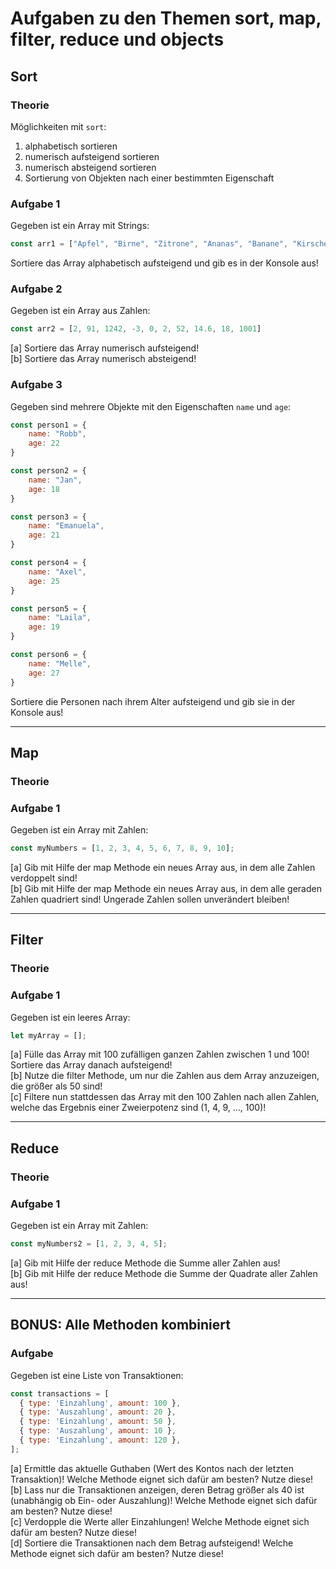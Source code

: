 # Aufgaben zu den Themen sort, map, filter, reduce und objects

## Sort

### Theorie

Möglichkeiten mit `sort`:

1. alphabetisch sortieren
2. numerisch aufsteigend sortieren
3. numerisch absteigend sortieren
4. Sortierung von Objekten nach einer bestimmten Eigenschaft
 
### Aufgabe 1

Gegeben ist ein Array mit Strings:

```javascript
const arr1 = ["Apfel", "Birne", "Zitrone", "Ananas", "Banane", "Kirsche", "Mango", "Pfirsich", "Marille", "Zwetschke"];
```

Sortiere das Array alphabetisch aufsteigend und gib es in der Konsole aus!

### Aufgabe 2

Gegeben ist ein Array aus Zahlen:

```javascript
const arr2 = [2, 91, 1242, -3, 0, 2, 52, 14.6, 18, 1001]
```

[a] Sortiere das Array numerisch aufsteigend! <br>
[b] Sortiere das Array numerisch absteigend!

### Aufgabe 3

Gegeben sind mehrere Objekte mit den Eigenschaften `name` und `age`:

```javascript
const person1 = {
    name: "Robb",
    age: 22
}

const person2 = {
    name: "Jan",
    age: 18
}

const person3 = {
    name: "Emanuela",
    age: 21
}

const person4 = {
    name: "Axel",
    age: 25
}

const person5 = {
    name: "Laila",
    age: 19
}

const person6 = {
    name: "Melle",
    age: 27
}
```

Sortiere die Personen nach ihrem Alter aufsteigend und gib sie in der Konsole aus!

__________________________________

## Map

### Theorie

### Aufgabe 1

Gegeben ist ein Array mit Zahlen:

```javascript
const myNumbers = [1, 2, 3, 4, 5, 6, 7, 8, 9, 10];
```

[a] Gib mit Hilfe der map Methode ein neues Array aus, in dem alle Zahlen verdoppelt sind! <br>
[b] Gib mit Hilfe der map Methode ein neues Array aus, in dem alle geraden Zahlen quadriert sind! Ungerade Zahlen sollen unverändert bleiben!

__________________________________

## Filter

### Theorie

### Aufgabe 1

Gegeben ist ein leeres Array:

```javascript
let myArray = [];
```

[a] Fülle das Array mit 100 zufälligen ganzen Zahlen zwischen 1 und 100! Sortiere das Array danach aufsteigend! <br>
[b] Nutze die filter Methode, um nur die Zahlen aus dem Array anzuzeigen, die größer als 50 sind! <br>
[c] Filtere nun stattdessen das Array mit den 100 Zahlen nach allen Zahlen, welche das Ergebnis einer Zweierpotenz sind (1, 4, 9, ..., 100)!

__________________________________

## Reduce

### Theorie

### Aufgabe 1

Gegeben ist ein Array mit Zahlen:

```javascript
const myNumbers2 = [1, 2, 3, 4, 5];
```

[a] Gib mit Hilfe der reduce Methode die Summe aller Zahlen aus! <br>
[b] Gib mit Hilfe der reduce Methode die Summe der Quadrate aller Zahlen aus!

__________________________________

## BONUS: Alle Methoden kombiniert

### Aufgabe

Gegeben ist eine Liste von Transaktionen:

```javascript
const transactions = [
  { type: 'Einzahlung', amount: 100 },
  { type: 'Auszahlung', amount: 20 },
  { type: 'Einzahlung', amount: 50 },
  { type: 'Auszahlung', amount: 10 },
  { type: 'Einzahlung', amount: 120 },
];
```

[a] Ermittle das aktuelle Guthaben (Wert des Kontos nach der letzten Transaktion)! Welche Methode eignet sich dafür am besten? Nutze diese! <br>
[b] Lass nur die Transaktionen anzeigen, deren Betrag größer als 40 ist (unabhängig ob Ein- oder Auszahlung)! Welche Methode eignet sich dafür am besten? Nutze diese! <br>
[c] Verdopple die Werte aller Einzahlungen! Welche Methode eignet sich dafür am besten? Nutze diese! <br>
[d] Sortiere die Transaktionen nach dem Betrag aufsteigend! Welche Methode eignet sich dafür am besten? Nutze diese!
